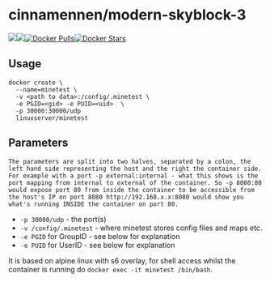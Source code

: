 [appurl]: https://minecraft.curseforge.com/projects/modern-skyblock-3-departed
[hub]: https://hub.docker.com/r/cinnamennen/modern-skyblock-3/




# cinnamennen/modern-skyblock-3
[![](https://images.microbadger.com/badges/version/cinnamennen/modern-skyblock-3.svg)](https://microbadger.com/images/linuxserver/minetest "Get your own version badge on microbadger.com")[![](https://images.microbadger.com/badges/image/cinnamennen/modern-skyblock-3.svg)](https://microbadger.com/images/cinnamennen/modern-skyblock-3 "Get your own image badge on microbadger.com")[![Docker Pulls](https://img.shields.io/docker/pulls/cinnamennen/modern-skyblock-3.svg)][hub][![Docker Stars](https://img.shields.io/docker/stars/cinnamennen/modern-skyblock-3.svg)][hub]

## Usage

```
docker create \
  --name=minetest \
  -v <path to data>:/config/.minetest \
  -e PGID=<gid> -e PUID=<uid>  \
  -p 30000:30000/udp
  linuxserver/minetest
```

## Parameters

`The parameters are split into two halves, separated by a colon, the left hand side representing the host and the right the container side. 
For example with a port -p external:internal - what this shows is the port mapping from internal to external of the container.
So -p 8080:80 would expose port 80 from inside the container to be accessible from the host's IP on port 8080
http://192.168.x.x:8080 would show you what's running INSIDE the container on port 80.`



* `-p 30000/udp` - the port(s)
* `-v /config/.minetest` - where minetest stores config files and maps etc.
* `-e PGID` for GroupID - see below for explanation
* `-e PUID` for UserID - see below for explanation

It is based on alpine linux with s6 overlay, for shell access whilst the container is running do `docker exec -it minetest /bin/bash`.

